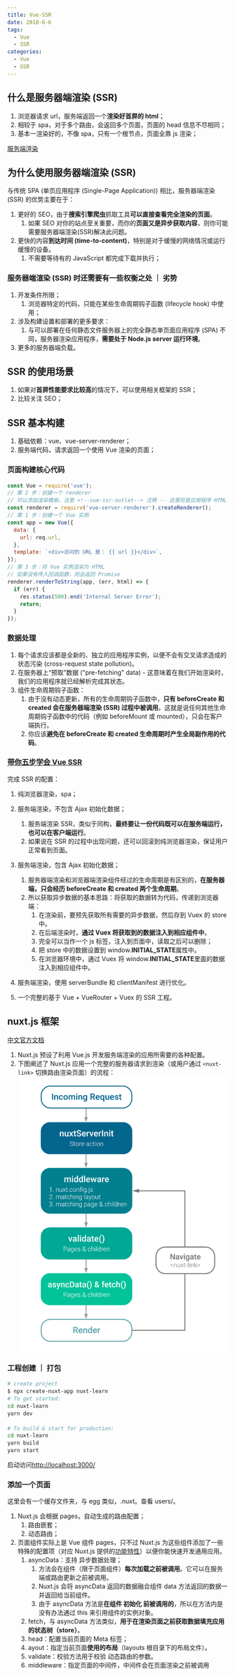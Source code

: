 ```yaml
---
title: Vue-SSR
date: 2018-6-6
tags:
  - Vue
  - SSR
categories:
  - Vue
  - SSR
---
```


## 什么是服务器端渲染 (SSR)

1. 浏览器请求 url，服务端返回一个**渲染好首屏的 html**；
2. 相较于 spa，对于多个路由，会返回多个页面，页面的 head 信息不尽相同；
3. 基本一渲染好的，不像 spa，只有一个根节点，页面全靠 js 渲染；

[服务端渲染](./imgs/服务端渲染.jpg)

## 为什么使用服务器端渲染 (SSR)

与传统 SPA (单页应用程序 (Single-Page Application)) 相比，服务器端渲染 (SSR) 的优势主要在于：

1. 更好的 SEO，由于**搜索引擎爬虫**抓取工具**可以直接查看完全渲染的页面**。
   1. 如果 SEO 对你的站点至关重要，而你的**页面又是异步获取内容**，则你可能需要服务器端渲染(SSR)解决此问题。
2. 更快的内容**到达时间 (time-to-content)**，特别是对于缓慢的网络情况或运行缓慢的设备。
   1. 不需要等待有的 JavaScript 都完成下载并执行；

### 服务器端渲染 (SSR) 时还需要有一些权衡之处 ｜ 劣势

1. 开发条件所限；
   1. 浏览器特定的代码，只能在某些生命周期钩子函数 (lifecycle hook) 中使用；
2. 涉及构建设置和部署的更多要求：
   1. 与可以部署在任何静态文件服务器上的完全静态单页面应用程序 (SPA) 不同，服务器渲染应用程序，**需要处于 Node.js server 运行环境**。
3. 更多的服务器端负载。

## SSR 的使用场景

1. 如果对**首屏性能要求比较高**的情况下，可以使用相关框架的 SSR；
2. 比较关注 SEO；

## SSR 基本构建

1. 基础依赖：vue、vue-server-renderer；
2. 服务端代码，请求返回一个使用 Vue 渲染的页面；

### 页面构建核心代码

```js
const Vue = require('vue');
// 第 2 步：创建一个 renderer
// 可以添加渲染模板，注意 <!--vue-ssr-outlet--> 注释 -- 这里将是应用程序 HTML 标记注入的地方。
const renderer = require('vue-server-renderer').createRenderer();
// 第 1 步：创建一个 Vue 实例
const app = new Vue({
  data: {
    url: req.url,
  },
  template: `<div>访问的 URL 是： {{ url }}</div>`,
});
// 第 3 步：将 Vue 实例渲染为 HTML
// 如果没有传入回调函数，则会返回 Promise
renderer.renderToString(app, (err, html) => {
  if (err) {
    res.status(500).end('Internal Server Error');
    return;
  }
});
```

### 数据处理

1. 每个请求应该都是全新的、独立的应用程序实例，以便不会有交叉请求造成的状态污染 (cross-request state pollution)。
2. 在服务器上“预取”数据 ("pre-fetching" data) - 这意味着在我们开始渲染时，我们的应用程序就已经解析完成其状态。
3. 组件生命周期钩子函数：
   1. 由于没有动态更新，所有的生命周期钩子函数中，**只有 beforeCreate 和 created 会在服务器端渲染 (SSR) 过程中被调用**。这就是说任何其他生命周期钩子函数中的代码（例如 beforeMount 或 mounted），只会在客户端执行。
   2. 你应该**避免在 beforeCreate 和 created 生命周期时产生全局副作用的代码**。

### [带你五步学会 Vue SSR](https://segmentfault.com/a/1190000016637877)

完成 SSR 的配置：

1. 纯浏览器渲染，spa；
2. 服务端渲染，不包含 Ajax 初始化数据；
   1. 服务端渲染 SSR，类似于同构，**最终要让一份代码既可以在服务端运行，也可以在客户端运行**。
   2. 如果说在 SSR 的过程中出现问题，还可以回滚到纯浏览器渲染，保证用户正常看到页面。
3. 服务端渲染，包含 Ajax 初始化数据；

   1. 服务器端渲染和浏览器端渲染组件经过的生命周期是有区别的，**在服务器端，只会经历 beforeCreate 和 created 两个生命周期**。
   2. 所以获取异步数据的基本思路：将获取的数据转为代码，传递到浏览器端：
      1. 在渲染前，要预先获取所有需要的异步数据，然后存到 Vuex 的 store 中。
      2. 在后端渲染时，**通过 Vuex 将获取到的数据注入到相应组件中**。
      3. 完全可以当作一个 js 标签，注入到页面中，读取之后可以删除；
      4. 把 store 中的数据设置到 window.**INITIAL_STATE**属性中。
      5. 在浏览器环境中，通过 Vuex 将 window.**INITIAL_STATE**里面的数据注入到相应组件中。

4. 服务端渲染，使用 serverBundle 和 clientManifest 进行优化。
5. 一个完整的基于 Vue + VueRouter + Vuex 的 SSR 工程。

## nuxt.js 框架

[中文官方文档](https://www.nuxtjs.cn/guide)

1. Nuxt.js 预设了利用 Vue.js 开发服务端渲染的应用所需要的各种配置。
2. 下图阐述了 Nuxt.js 应用一个完整的服务器请求到渲染（或用户通过 `<nuxt-link>` 切换路由渲染页面）的流程：![nuxt-schema](./imgs/nuxt-schema.svg)

### 工程创建 ｜ 打包

```bash
# create project
$ npx create-nuxt-app nuxt-learn
# To get started:
cd nuxt-learn
yarn dev

# To build & start for production:
cd nuxt-learn
yarn build
yarn start
```

启动访问<http://localhost:3000/>

### 添加一个页面

这里会有一个缓存文件夹，与 egg 类似，.nuxt。查看 users/。

1. Nuxt.js 会根据 pages，自动生成的路由配置；
   1. 路由嵌套；
   2. 动态路由；
2. 页面组件实际上是 Vue 组件 pages，只不过 Nuxt.js 为这些组件添加了一些特殊的配置项（对应 Nuxt.js 提供的[功能特性](https://www.nuxtjs.cn/api#asyncdata-%E6%96%B9%E6%B3%95)）以便你能快速开发通用应用。
   1. asyncData：支持 异步数据处理；
      1. 方法会在组件（限于页面组件）**每次加载之前被调用**。它可以在服务端或路由更新之前被调用。
      2. Nuxt.js 会将 asyncData 返回的数据融合组件 data 方法返回的数据一并返回给当前组件。
      3. 由于 asyncData 方法是**在组件 初始化 前被调用的**，所以在方法内是没有办法通过 this 来引用组件的实例对象。
   2. fetch，与 asyncData 方法类似，**用于在渲染页面之前获取数据填充应用的状态树（store）**。
   3. head：配置当前页面的 Meta 标签；
   4. ayout：指定当前页面**使用的布局**（layouts 根目录下的布局文件）。
   5. validate：校验方法用于校验 动态路由的参数。
   6. middleware：指定页面的中间件，中间件会在页面渲染之前被调用
